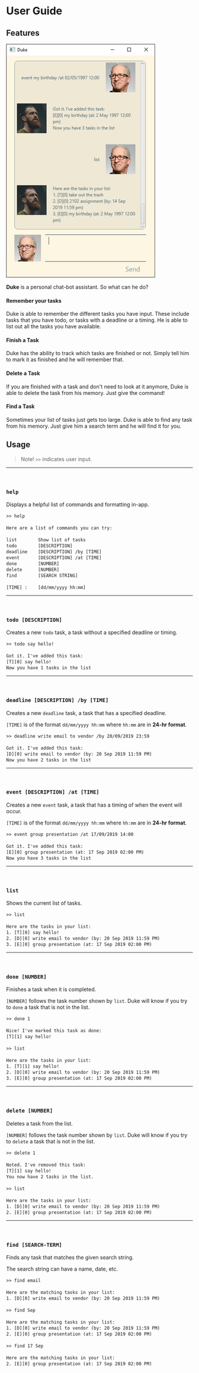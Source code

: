 # User Guide

## Features 

![duke image](./Ui.png)

**Duke** is a personal chat-bot assistant. So what can he do?

#### Remember your tasks
Duke is able to remember the different tasks you have input. These include tasks that you
have todo, or tasks with a deadline or a timing. He is able to list out all the tasks
you have available.

#### Finish a Task
Duke has the ability to track which tasks are finished or not. Simply tell him to
mark it as finished and he will remember that.

#### Delete a Task
If you are finished with a task and don't need to look at it anymore, Duke is able to
delete the task from his memory. Just give the command!

#### Find a Task
Sometimes your list of tasks just gets too large. Duke is able to find any task from
his memory. Just give him a search term and he will find it for you.

## Usage

> Note! `>>` indicates user input.

---
<br>

### `help`

Displays a helpful list of commands and formatting in-app.

```
>> help

Here are a list of commands you can try:

list        Show list of tasks
todo        [DESCRIPTION]
deadline    [DESCRIPTION] /by [TIME]
event       [DESCRIPTION] /at [TIME]
done        [NUMBER]
delete      [NUMBER]
find        [SEARCH STRING]

[TIME] :    [dd/mm/yyyy hh:mm]
```
---
<br>

### `todo [DESCRIPTION]`

Creates a new `todo` task, a task without a specified deadline or timing.

```
>> todo say hello!

Got it. I've added this task:
[T][0] say hello!
Now you have 1 tasks in the list
```

---
<br>

### `deadline [DESCRIPTION] /by [TIME]`

Creates a new `deadline` task, a task that has a specified deadline.

`[TIME]` is of the format `dd/mm/yyyy hh:mm` where `hh:mm` are in
**24-hr format**.

```
>> deadline write email to vendor /by 20/09/2019 23:59

Got it. I've added this task:
[D][0] write email to vendor (by: 20 Sep 2019 11:59 PM)
Now you have 2 tasks in the list
```

---
<br>

### `event [DESCRIPTION] /at [TIME]`

Creates a new `event` task, a task that has a timing of when the event will
occur.

`[TIME]` is of the format `dd/mm/yyyy hh:mm` where `hh:mm` are in
**24-hr format**.

```
>> event group presentation /at 17/09/2019 14:00

Got it. I've added this task:
[E][0] group presentation (at: 17 Sep 2019 02:00 PM)
Now you have 3 tasks in the list
```

---
<br>

### `list`

Shows the current list of tasks.

```
>> list

Here are the tasks in your list:
1. [T][0] say hello!
2. [D][0] write email to vendor (by: 20 Sep 2019 11:59 PM)
3. [E][0] group presentation (at: 17 Sep 2019 02:00 PM)
```

---
<br>

### `done [NUMBER]`

Finishes a task when it is completed.

`[NUMBER]` follows the task number shown by `list`.
Duke will know if you try to `done` a task that is not in the list.

```
>> done 1

Nice! I've marked this task as done:
[T][1] say hello!

>> list

Here are the tasks in your list:
1. [T][1] say hello!
2. [D][0] write email to vendor (by: 20 Sep 2019 11:59 PM)
3. [E][0] group presentation (at: 17 Sep 2019 02:00 PM)
```

---
<br>

### `delete [NUMBER]`

Deletes a task from the list.

`[NUMBER]` follows the task number shown by `list`. Duke
will know if you try to `delete` a task that is not in the list.

```
>> delete 1

Noted. I've removed this task:
[T][1] say hello!
You now have 2 tasks in the list.

>> list

Here are the tasks in your list:
1. [D][0] write email to vendor (by: 20 Sep 2019 11:59 PM)
2. [E][0] group presentation (at: 17 Sep 2019 02:00 PM)
```

---
<br>

### `find [SEARCH-TERM]`


Finds any task that matches the given search string.

The search string can have a name, date, etc.

```
>> find email

Here are the matching tasks in your list:
1. [D][0] write email to vendor (by: 20 Sep 2019 11:59 PM)

>> find Sep

Here are the matching tasks in your list:
1. [D][0] write email to vendor (by: 20 Sep 2019 11:59 PM)
2. [E][0] group presentation (at: 17 Sep 2019 02:00 PM)

>> find 17 Sep

Here are the matching tasks in your list:
2. [E][0] group presentation (at: 17 Sep 2019 02:00 PM)
```
